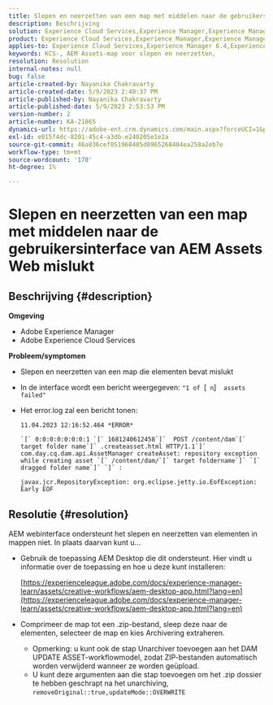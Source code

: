 ```yaml
---
title: Slepen en neerzetten van een map met middelen naar de gebruikersinterface van AEM Assets Web mislukt
description: Beschrijving
solution: Experience Cloud Services,Experience Manager,Experience Manager as a Cloud Service
product: Experience Cloud Services,Experience Manager,Experience Manager as a Cloud Service
applies-to: Experience Cloud Services,Experience Manager 6.4,Experience Manager Assets,Experience Manager as a Cloud Service,Experience Manager 6.5
keywords: KCS-, AEM Assets-map voor slepen en neerzetten,
resolution: Resolution
internal-notes: null
bug: false
article-created-by: Nayanika Chakravarty
article-created-date: 5/9/2023 2:40:37 PM
article-published-by: Nayanika Chakravarty
article-published-date: 5/9/2023 2:53:53 PM
version-number: 2
article-number: KA-21865
dynamics-url: https://adobe-ent.crm.dynamics.com/main.aspx?forceUCI=1&pagetype=entityrecord&etn=knowledgearticle&id=7b221c72-77ee-ed11-8849-6045bd006079
exl-id: e015f4dc-8201-45c4-a3db-e240205e1e2a
source-git-commit: 46a836cef051968405d8965268404ea258a2eb7e
workflow-type: tm+mt
source-wordcount: '170'
ht-degree: 1%

---
```


# Slepen en neerzetten van een map met middelen naar de gebruikersinterface van AEM Assets Web mislukt

## Beschrijving {#description}


<b>Omgeving</b>

- Adobe Experience Manager
- Adobe Experience Cloud Services


<b>Probleem/symptomen</b>

- Slepen en neerzetten van een map die elementen bevat mislukt
- In de interface wordt een bericht weergegeven: `"1 of `[` n`]`  assets failed"`
- Het error.log zal een bericht tonen:

  ```
  11.04.2023 12:16:52.464 *ERROR* 
  
  `[` 0:0:0:0:0:0:0:1 `[` 1681240612458`]`  POST /content/dam`[` target folder name`]` .createasset.html HTTP/1.1`]`  com.day.cq.dam.api.AssetManager createAsset: repository exception while creating asset `[` /content/dam/`[` target foldername`]` `[` dragged folder name`]` `]` :
  
  javax.jcr.RepositoryException: org.eclipse.jetty.io.EofException: Early EOF
  ```



## Resolutie {#resolution}


AEM webinterface ondersteunt het slepen en neerzetten van elementen in mappen niet. In plaats daarvan kunt u...

- Gebruik de toepassing AEM Desktop die dit ondersteunt. Hier vindt u informatie over de toepassing en hoe u deze kunt installeren:

  [https://experienceleague.adobe.com/docs/experience-manager-learn/assets/creative-workflows/aem-desktop-app.html?lang=en](https://experienceleague.adobe.com/docs/experience-manager-learn/assets/creative-workflows/aem-desktop-app.html?lang=en)
- Comprimeer de map tot een .zip-bestand, sleep deze naar de elementen, selecteer de map en kies Archivering extraheren. 
   - Opmerking: u kunt ook de stap Unarchiver toevoegen aan het DAM UPDATE ASSET-workflowmodel, zodat ZIP-bestanden automatisch worden verwijderd wanneer ze worden geüpload.
   - U kunt deze argumenten aan die stap toevoegen om het .zip dossier te hebben geschrapt na het unarchiving, `removeOriginal::true,updateMode::OVERWRITE`
